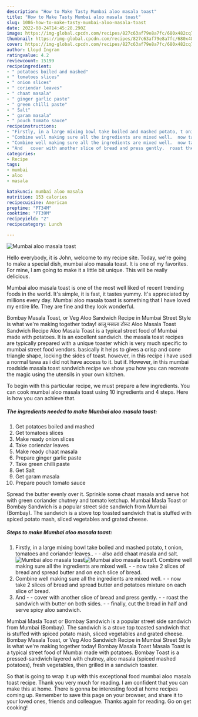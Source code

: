 ```yaml
---
description: "How to Make Tasty Mumbai aloo masala toast"
title: "How to Make Tasty Mumbai aloo masala toast"
slug: 1086-how-to-make-tasty-mumbai-aloo-masala-toast
date: 2022-08-24T14:45:28.290Z
image: https://img-global.cpcdn.com/recipes/827c63af79e8a7fc/680x482cq70/mumbai-aloo-masala-toast-recipe-main-photo.jpg
thumbnail: https://img-global.cpcdn.com/recipes/827c63af79e8a7fc/680x482cq70/mumbai-aloo-masala-toast-recipe-main-photo.jpg
cover: https://img-global.cpcdn.com/recipes/827c63af79e8a7fc/680x482cq70/mumbai-aloo-masala-toast-recipe-main-photo.jpg
author: Lloyd Ingram
ratingvalue: 4.2
reviewcount: 15199
recipeingredient:
- " potatoes boiled and mashed"
- " tomatoes slices"
- " onion slices"
- " coriendar leaves"
- " chaat masala"
- " ginger garlic paste"
- " green chilli paste"
- " Salt"
- " garam masala"
- " pouch tomato sauce"
recipeinstructions:
- "Firstly, in a large mixing bowl take boiled and mashed potato, t onion, tomatoes and coriander leaves..  also add chaat masala and salt."
- "Combine well making sure all the ingredients are mixed well.  now take 2 slices of bread and spread butter and on each slice of bread."
- "Combine well making sure all the ingredients are mixed well.  now take 2 slices of bread and spread butter and potatoes mixture on each slice of bread."
- "And   cover with another slice of bread and press gently.  roast the sandwich with butter on both sides.  finally, cut the bread in half and serve spicy aloo sandwich."
categories:
- Recipe
tags:
- mumbai
- aloo
- masala

katakunci: mumbai aloo masala 
nutrition: 153 calories
recipecuisine: American
preptime: "PT34M"
cooktime: "PT39M"
recipeyield: "2"
recipecategory: Lunch

---
```



![Mumbai aloo masala toast](https://img-global.cpcdn.com/recipes/827c63af79e8a7fc/680x482cq70/mumbai-aloo-masala-toast-recipe-main-photo.jpg)

Hello everybody, it is John, welcome to my recipe site. Today, we're going to make a special dish, mumbai aloo masala toast. It is one of my favorites. For mine, I am going to make it a little bit unique. This will be really delicious.

Mumbai aloo masala toast is one of the most well liked of recent trending foods in the world. It's simple, it is fast, it tastes yummy. It's appreciated by millions every day. Mumbai aloo masala toast is something that I have loved my entire life. They are fine and they look wonderful.

Bombay Masala Toast, or Veg Aloo Sandwich Recipe in Mumbai Street Style is what we&#39;re making together today! आलू मसाला टोस्ट Aloo Masala Toast Sandwich Recipe Aloo Masala Toast is a typical street food of Mumbai made with potatoes. It is an excellent sandwich. the masala toast recipes are typically prepared with a unique toaster which is very much specific to mumbai street food vendors. basically it helps to gives a crisp and cone triangle shape, locking the sides of toast. however, in this recipe i have used a normal tawa as i did not have access to it. but if. However, in this mumbai roadside masala toast sandwich recipe we show you how you can recreate the magic using the utensils in your own kitchen.


To begin with this particular recipe, we must prepare a few ingredients. You can cook mumbai aloo masala toast using 10 ingredients and 4 steps. Here is how you can achieve that.

<!--inarticleads1-->

##### The ingredients needed to make Mumbai aloo masala toast:

1. Get  potatoes boiled and mashed
1. Get  tomatoes slices
1. Make ready  onion slices
1. Take  coriendar leaves
1. Make ready  chaat masala
1. Prepare  ginger garlic paste
1. Take  green chilli paste
1. Get  Salt
1. Get  garam masala
1. Prepare  pouch tomato sauce


Spread the butter evenly over it. Sprinkle some chaat masala and serve hot with green coriander chutney and tomato ketchup. Mumbai Masla Toast or Bombay Sandwich is a popular street side sandwich from Mumbai (Bombay). The sandwich is a stove top toasted sandwich that is stuffed with spiced potato mash, sliced vegetables and grated cheese. 

<!--inarticleads2-->

##### Steps to make Mumbai aloo masala toast:

1. Firstly, in a large mixing bowl take boiled and mashed potato, t onion, tomatoes and coriander leaves.. -  - also add chaat masala and salt.
<img src="https://img-global.cpcdn.com/steps/1d07e56808222479/160x128cq70/mumbai-aloo-masala-toast-recipe-step-1-photo.jpg" alt="Mumbai aloo masala toast"><img src="https://img-global.cpcdn.com/steps/a7b8b1bd2e41ae81/160x128cq70/mumbai-aloo-masala-toast-recipe-step-1-photo.jpg" alt="Mumbai aloo masala toast">1. Combine well making sure all the ingredients are mixed well. -  - now take 2 slices of bread and spread butter and on each slice of bread.
1. Combine well making sure all the ingredients are mixed well. -  - now take 2 slices of bread and spread butter and potatoes mixture on each slice of bread.
1. And  -  - cover with another slice of bread and press gently. -  - roast the sandwich with butter on both sides. -  - finally, cut the bread in half and serve spicy aloo sandwich.


Mumbai Masla Toast or Bombay Sandwich is a popular street side sandwich from Mumbai (Bombay). The sandwich is a stove top toasted sandwich that is stuffed with spiced potato mash, sliced vegetables and grated cheese. Bombay Masala Toast, or Veg Aloo Sandwich Recipe in Mumbai Street Style is what we&#39;re making together today! Bombay Masala Toast Masala Toast is a typical street food of Mumbai made with potatoes. Bombay Toast is a pressed-sandwich layered with chutney, aloo masala (spiced mashed potatoes), fresh vegetables, then grilled in a sandwich toaster. 

So that is going to wrap it up with this exceptional food mumbai aloo masala toast recipe. Thank you very much for reading. I am confident that you can make this at home. There is gonna be interesting food at home recipes coming up. Remember to save this page on your browser, and share it to your loved ones, friends and colleague. Thanks again for reading. Go on get cooking!
